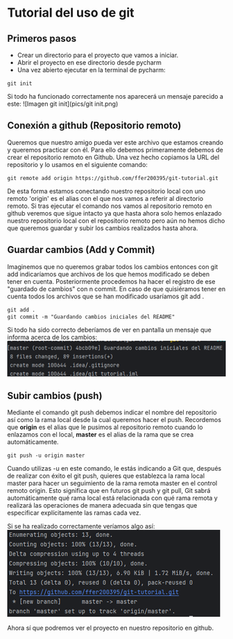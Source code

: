 # Tutorial del uso de git

## Primeros pasos
- Crear un directorio para el proyecto que vamos a iniciar.
- Abrir el proyecto en ese directorio desde pycharm
- Una vez abierto ejecutar en la terminal de pycharm:
```
git init
```
Si todo ha funcionado correctamente nos aparecerá un mensaje parecido a este:
![Imagen git init](pics/git init.png)

## Conexión a github (Repositorio remoto)
Queremos que nuestro amigo pueda ver este archivo que estamos creando y queremos practicar con él.
Para ello debemos primeramente debemos de crear el repositorio remoto en Github. Una vez hecho copiamos la URL del repositorio y lo usamos en el siguiente comando:
```
git remote add origin https://github.com/ffer200395/git-tutorial.git
```
De esta forma estamos conectando nuestro repositorio local con uno remoto 'origin' es el alias con el que nos vamos a referir al directorio remoto.
Si tras ejecutar el comando nos vamos al repositorio remoto en github veremos que sigue intacto ya que hasta ahora solo hemos enlazado nuestro repositorio local con el repositorio remoto pero aún no hemos dicho que queremos guardar y subir los cambios realizados hasta ahora.

## Guardar cambios (Add y Commit)
Imaginemos que no queremos grabar todos los cambios entonces con git add indicaríamos que archivos de los que hemos modificado se deben tener en cuenta.
Posteriormente procedemos ha hacer el registro de ese "guardado de cambios" con n commit. En caso de que quisiéramos tener en cuenta todos los archivos que se han modificado usaríamos git add .

```
git add .
git commit -m "Guardando cambios iniciales del README"
```
Si todo ha sido correcto deberíamos de ver en pantalla un mensaje que informa acerca de los cambios:
![Imagen primer commit](pics/commit1.png)

## Subir cambios (push)
Mediante el comando git push debemos indicar el nombre del repositorio así como la rama local desde la cual queremos hacer el push.
Recordemos que **origin** es el alias que le pusimos al repositorio remoto cuando lo enlazamos con el local, **master** es el alias de la rama que se crea automáticamente.
```
git push -u origin master
```
Cuando utilizas -u en este comando, le estás indicando a Git que, después de realizar con éxito 
el git push, quieres que establezca la rama local master para hacer un seguimiento de la rama
remota master en el control remoto origin. Esto significa que en futuros git push y git pull, 
Git sabrá automáticamente qué rama local está relacionada con qué rama remota y realizará las 
operaciones de manera adecuada sin que tengas que especificar explícitamente las ramas cada vez.

Si se ha realizado correctamente veríamos algo así:
![Imagen primer puch](pics/push.png)

Ahora sí que podremos ver el proyecto en nuestro repositorio en github.


